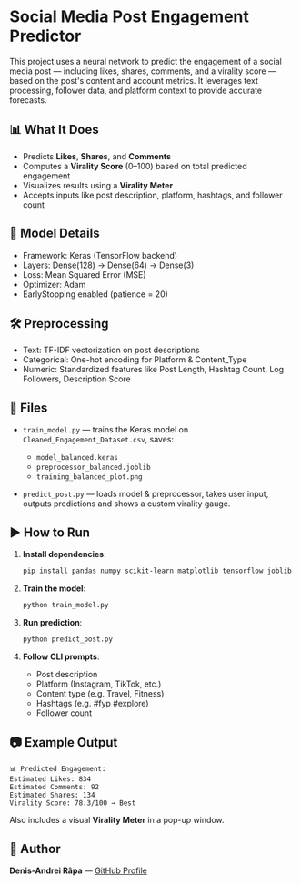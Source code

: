 # Social Media Post Engagement Predictor

This project uses a neural network to predict the engagement of a social media post — including likes, shares, comments, and a virality score — based on the post's content and account metrics. It leverages text processing, follower data, and platform context to provide accurate forecasts.

## 📊 What It Does

- Predicts **Likes**, **Shares**, and **Comments**
- Computes a **Virality Score** (0–100) based on total predicted engagement
- Visualizes results using a **Virality Meter**
- Accepts inputs like post description, platform, hashtags, and follower count

## 🧠 Model Details

- Framework: Keras (TensorFlow backend)
- Layers: Dense(128) → Dense(64) → Dense(3)
- Loss: Mean Squared Error (MSE)
- Optimizer: Adam
- EarlyStopping enabled (patience = 20)

## 🛠️ Preprocessing

- Text: TF-IDF vectorization on post descriptions
- Categorical: One-hot encoding for Platform & Content_Type
- Numeric: Standardized features like Post Length, Hashtag Count, Log Followers, Description Score

## 📁 Files

- `train_model.py` — trains the Keras model on `Cleaned_Engagement_Dataset.csv`, saves:
  - `model_balanced.keras`
  - `preprocessor_balanced.joblib`
  - `training_balanced_plot.png`

- `predict_post.py` — loads model & preprocessor, takes user input, outputs predictions and shows a custom virality gauge.

## ▶️ How to Run

1. **Install dependencies**:
    ```bash
    pip install pandas numpy scikit-learn matplotlib tensorflow joblib
    ```

2. **Train the model**:
    ```bash
    python train_model.py
    ```

3. **Run prediction**:
    ```bash
    python predict_post.py
    ```

4. **Follow CLI prompts**:
    - Post description
    - Platform (Instagram, TikTok, etc.)
    - Content type (e.g. Travel, Fitness)
    - Hashtags (e.g. #fyp #explore)
    - Follower count

## 📷 Example Output

````
📊 Predicted Engagement:
Estimated Likes: 834
Estimated Comments: 92
Estimated Shares: 134
Virality Score: 78.3/100 → Best
````

Also includes a visual **Virality Meter** in a pop-up window.

## 👤 Author

**Denis-Andrei Râpa** — [GitHub Profile](https://github.com/adenis033)

